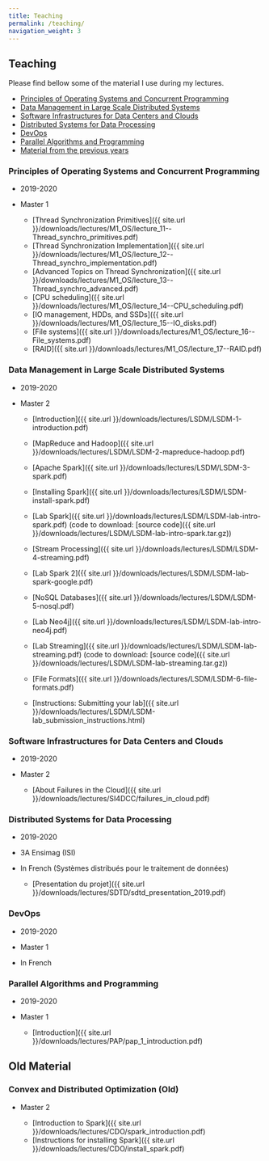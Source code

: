 ```yaml
---
title: Teaching
permalink: /teaching/
navigation_weight: 3
---
```


## Teaching

Please find bellow some of the material I use during my lectures.

- [Principles of Operating Systems and Concurrent
  Programming](#principles-of-operating-systems-and-concurrent-programming)
- [Data Management in Large Scale Distributed Systems](#data-management-in-large-scale-distributed-systems)
- [Software Infrastructures for Data Centers and Clouds](#software-infrastructures-for-data-centers-and-clouds)
- [Distributed Systems for Data
  Processing](#distributed-systems-for-data-processing)
- [DevOps](#devops)
- [Parallel Algorithms and
  Programming](#parallel-algorithms-and-programming)
- [Material from the previous years](#old-material)

### Principles of Operating Systems and Concurrent Programming

- 2019-2020
- Master 1

  - [Thread Synchronization Primitives]({{ site.url }}/downloads/lectures/M1_OS/lecture_11--Thread_synchro_primitives.pdf)
  - [Thread Synchronization Implementation]({{ site.url }}/downloads/lectures/M1_OS/lecture_12--Thread_synchro_implementation.pdf)
  - [Advanced Topics on Thread Synchronization]({{ site.url }}/downloads/lectures/M1_OS/lecture_13--Thread_synchro_advanced.pdf)
  - [CPU scheduling]({{ site.url }}/downloads/lectures/M1_OS/lecture_14--CPU_scheduling.pdf)
  - [IO management, HDDs, and SSDs]({{ site.url }}/downloads/lectures/M1_OS/lecture_15--IO_disks.pdf)
  - [File systems]({{ site.url }}/downloads/lectures/M1_OS/lecture_16--File_systems.pdf)
  - [RAID]({{ site.url }}/downloads/lectures/M1_OS/lecture_17--RAID.pdf)


### Data Management in Large Scale Distributed Systems

- 2019-2020
- Master 2

  - [Introduction]({{ site.url }}/downloads/lectures/LSDM/LSDM-1-introduction.pdf)
  - [MapReduce and Hadoop]({{ site.url }}/downloads/lectures/LSDM/LSDM-2-mapreduce-hadoop.pdf)
  - [Apache Spark]({{ site.url }}/downloads/lectures/LSDM/LSDM-3-spark.pdf)
  - [Installing Spark]({{ site.url }}/downloads/lectures/LSDM/LSDM-install-spark.pdf)
  - [Lab Spark]({{ site.url
    }}/downloads/lectures/LSDM/LSDM-lab-intro-spark.pdf) (code to
    download: [source code]({{ site.url
    }}/downloads/lectures/LSDM/LSDM-lab-intro-spark.tar.gz))
  - [Stream Processing]({{ site.url
    }}/downloads/lectures/LSDM/LSDM-4-streaming.pdf)
  - [Lab Spark 2]({{ site.url
    }}/downloads/lectures/LSDM/LSDM-lab-spark-google.pdf)
  - [NoSQL Databases]({{ site.url
    }}/downloads/lectures/LSDM/LSDM-5-nosql.pdf)
  - [Lab Neo4j]({{ site.url
    }}/downloads/lectures/LSDM/LSDM-lab-intro-neo4j.pdf)
  - [Lab Streaming]({{ site.url
    }}/downloads/lectures/LSDM/LSDM-lab-streaming.pdf) (code to
    download: [source code]({{ site.url
    }}/downloads/lectures/LSDM/LSDM-lab-streaming.tar.gz))
  - [File Formats]({{ site.url
    }}/downloads/lectures/LSDM/LSDM-6-file-formats.pdf)


  - [Instructions: Submitting your lab]({{ site.url
    }}/downloads/lectures/LSDM/LSDM-lab_submission_instructions.html)


### Software Infrastructures for Data Centers and Clouds

- 2019-2020
- Master 2

  - [About Failures in the Cloud]({{ site.url }}/downloads/lectures/SI4DCC/failures_in_cloud.pdf)


### Distributed Systems for Data Processing

- 2019-2020
- 3A Ensimag (ISI)
- In French (Systèmes distribués pour le traitement de données)

  - [Presentation du projet]({{ site.url }}/downloads/lectures/SDTD/sdtd_presentation_2019.pdf)

### DevOps

- 2019-2020
- Master 1
- In French

    <!-- - [Introduction]({{ site.url }}/downloads/lectures/DevOps/devops_1_introduction.pdf) -->
    <!-- - [Deboguer]({{ site.url}}/downloads/lectures/DevOps/devops_2_deboguer.pdf) -->
    <!-- - [Introduction à Git]({{ site.url }}/downloads/lectures/DevOps/devops_3_git.pdf) -->
    <!-- - [Les Builders]({{ site.url }}/downloads/lectures/DevOps/devops_4_builders.pdf) -->
    <!-- - [Junit]({{ site.url }}/downloads/lectures/DevOps/devops_5_junit.pdf) -->
    <!-- - [Les conteneurs]({{ site.url }}/downloads/lectures/DevOps/devops_6_containers.pdf) -->
    <!-- - [Couverture de code]({{ site.url }}/downloads/lectures/DevOps/devops_7_couverture.pdf) -->
    <!-- - [Les forges]({{ site.url }}/downloads/lectures/DevOps/devops_8_forge.pdf) -->
    <!-- - [Les numéros de version]({{ site.url }}/downloads/lectures/DevOps/devops_9_version_numbers.pdf) -->
    <!-- - [Maven]({{ site.url }}/downloads/lectures/DevOps/devops_10_maven.pdf) -->
    <!-- - [Intégration continue]({{ site.url }}/downloads/lectures/DevOps/devops_11_Integration_Continue.pdf) -->


### Parallel Algorithms and Programming

- 2019-2020
- Master 1

    - [Introduction]({{ site.url
      }}/downloads/lectures/PAP/pap_1_introduction.pdf)
    <!-- - [Architecture, programming and communication models]({{ site.url -->
    <!--   }}/downloads/lectures/PAP/pap_2_models.pdf) -->
    <!-- - [Shared-memory algorithms]({{ site.url -->
    <!--   }}/downloads/lectures/PAP/pap_3_shared_memory_algos.pdf) -->
    <!-- - [OpenMP]({{ site.url -->
    <!--   }}/downloads/lectures/PAP/pap_4_openmp.pdf) -->
    <!-- - [Collective operations]({{ site.url -->
    <!--   }}/downloads/lectures/PAP/pap_5_mp_collectives.pdf) -->
    <!-- - [Introduction to MPI]({{ site.url }}/downloads/lectures/PAP/pap_6_mpi.pdf) -->
    <!-- - [Interconnection networks]({{ site.url }}/downloads/lectures/PAP/pap_7_networks.pdf) -->
    <!-- - [Distributed-memory algorithms]({{ site.url }}/downloads/lectures/PAP/pap_8_dist_memory_algos.pdf) -->


<!-- - [Fault tolerance for Parallel Applications]({{ site.url }}/downloads/lectures/PAP/pap_10_ft.pdf) -->

## Old Material

<!-- ### Principles of Operating Systems and Concurrent Programming (Old) -->

<!-- - Master 1 -->





<!-- ### Data Management in Large Scale Distributed Systems (Old) -->

<!-- - Master 2 -->

<!--   - [NoSQL Databases 2]({{ site.url -->
<!--     }}/downloads/lectures/LSDM/LSDM-6-nosql2.pdf) (Material of -->
<!--     Francieli Zanon Boito) -->
<!--   - [Performance]({{ site.url -->
<!--     }}/downloads/lectures/LSDM/LSDM-7-Performances.pdf) (Material of -->
<!--     Yves Denneulin) -->



<!-- ### Parallel Algorithms and Programming -->

<!-- - Master 1 -->

<!--     - [Introduction]({{ site.url -->
<!--       }}/downloads/lectures/PAP/pap_1_introduction.pdf) -->
<!--     - [Architecture, programming and communication models]({{ site.url -->
<!--       }}/downloads/lectures/PAP/pap_2_models.pdf) -->
<!--     - [Shared-memory algorithms]({{ site.url -->
<!--       }}/downloads/lectures/PAP/pap_3_shared_memory_algos.pdf) -->
<!--     - [OpenMP]({{ site.url -->
<!--       }}/downloads/lectures/PAP/pap_4_openmp.pdf) -->
<!--     - [Collective operations]({{ site.url -->
<!--       }}/downloads/lectures/PAP/pap_5_mp_collectives.pdf) -->
<!--     - [Introduction to MPI]({{ site.url }}/downloads/lectures/PAP/pap_6_mpi.pdf) -->
<!--     - [Interconnection networks]({{ site.url }}/downloads/lectures/PAP/pap_7_networks.pdf) -->
<!--     - [Distributed-memory algorithms]({{ site.url }}/downloads/lectures/PAP/pap_8_dist_memory_algos.pdf) -->
    
<!--     - [Fault tolerance for Parallel Applications]({{ site.url }}/downloads/lectures/PAP/pap_10_ft.pdf) -->


    

### Convex and Distributed Optimization (Old)

- Master 2

  - [Introduction to Spark]({{ site.url
    }}/downloads/lectures/CDO/spark_introduction.pdf)
  - [Instructions for installing Spark]({{ site.url }}/downloads/lectures/CDO/install_spark.pdf)


